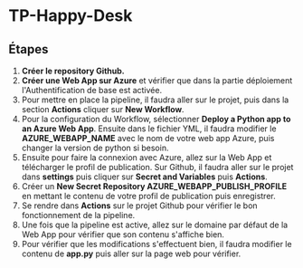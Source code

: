 # TP-Happy-Desk

## Étapes

1. **Créer le repository Github.**
2. **Créer une Web App sur Azure** et vérifier que dans la partie déploiement l'Authentification de base est activée.
3. Pour mettre en place la pipeline, il faudra aller sur le projet, puis dans la section **Actions** cliquer sur **New Workflow**.
4. Pour la configuration du Workflow, sélectionner **Deploy a Python app to an Azure Web App**. Ensuite dans le fichier YML, il faudra modifier le **AZURE_WEBAPP_NAME** avec le nom de votre web app Azure, puis changer la version de python si besoin.
5. Ensuite pour faire la connexion avec Azure, allez sur la Web App et télécharger le profil de publication. Sur Github, il faudra aller sur le projet dans **settings** puis cliquer sur **Secret and Variables** puis **Actions**.
6. Créer un **New Secret Repository AZURE_WEBAPP_PUBLISH_PROFILE** en mettant le contenu de votre profil de publication puis enregistrer.
7. Se rendre dans **Actions** sur le projet Github pour vérifier le bon fonctionnement de la pipeline.
8. Une fois que la pipeline est active, allez sur le domaine par défaut de la Web App pour vérifier que son contenu s'affiche bien.
9. Pour vérifier que les modifications s'effectuent bien, il faudra modifier le contenu de **app.py** puis aller sur la page web pour vérifier.
